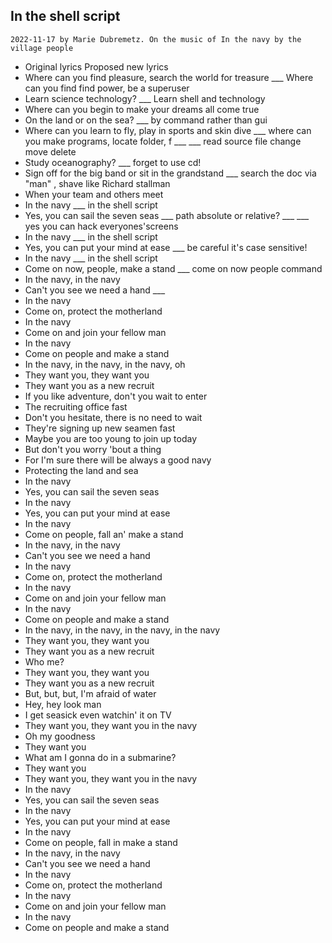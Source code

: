 ## In the shell script
`2022-11-17 by Marie Dubremetz. On the music of In the navy by the village people`
- Original lyrics Proposed new lyrics
- Where can you find pleasure, search the world for treasure ___  Where can you find find power, be a superuser
- Learn science technology? ___  Learn shell and technology
- Where can you begin to make your dreams all come true
- On the land or on the sea? ___ by command rather than gui
- Where can you learn to fly, play in sports and skin dive ___ where can you make programs, locate folder, f ___  ___ read source file change move delete
- Study oceanography? ___ forget to use cd!
- Sign off for the big band or sit in the grandstand ___ search the doc via "man" , shave like Richard stallman
- When your team and others meet
- In the navy ___ in the shell script
- Yes, you can sail the seven seas ___  path absolute or relative? ___  ___ yes you can hack everyones'screens
- In the navy ___ in the shell script
- Yes, you can put your mind at ease ___ be careful it's case sensitive!
- In the navy ___ in the shell script
- Come on now, people, make a stand ___  come on now people  command
- In the navy, in the navy
- Can't you see we need a hand ___ 
- In the navy
- Come on, protect the motherland
- In the navy
- Come on and join your fellow man
- In the navy
- Come on people and make a stand
- In the navy, in the navy, in the navy, oh
- They want you, they want you
- They want you as a new recruit
- If you like adventure, don't you wait to enter
- The recruiting office fast
- Don't you hesitate, there is no need to wait
- They're signing up new seamen fast
- Maybe you are too young to join up today
- But don't you worry 'bout a thing
- For I'm sure there will be always a good navy
- Protecting the land and sea
- In the navy
- Yes, you can sail the seven seas
- In the navy
- Yes, you can put your mind at ease
- In the navy
- Come on people, fall an' make a stand
- In the navy, in the navy
- Can't you see we need a hand
- In the navy
- Come on, protect the motherland
- In the navy
- Come on and join your fellow man
- In the navy
- Come on people and make a stand
- In the navy, in the navy, in the navy, in the navy
- They want you, they want you
- They want you as a new recruit
- Who me?
- They want you, they want you
- They want you as a new recruit
- But, but, but, I'm afraid of water
- Hey, hey look man
- I get seasick even watchin' it on TV
- They want you, they want you in the navy
- Oh my goodness
- They want you
- What am I gonna do in a submarine?
- They want you
- They want you, they want you in the navy
- In the navy
- Yes, you can sail the seven seas
- In the navy
- Yes, you can put your mind at ease
- In the navy
- Come on people, fall in make a stand
- In the navy, in the navy
- Can't you see we need a hand
- In the navy
- Come on, protect the motherland
- In the navy
- Come on and join your fellow man
- In the navy
- Come on people and make a stand
